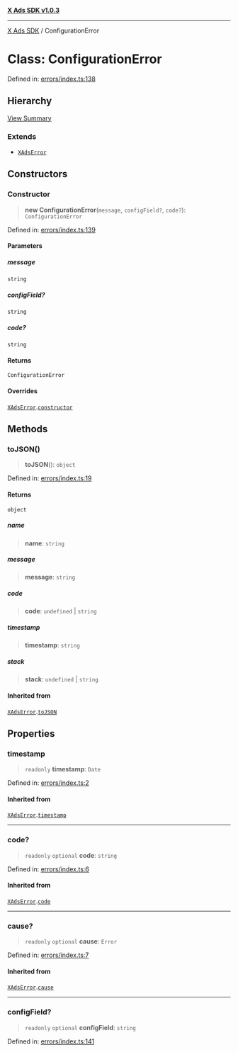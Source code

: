 [**X Ads SDK v1.0.3**](../README.md)

***

[X Ads SDK](../globals.md) / ConfigurationError

# Class: ConfigurationError

Defined in: [errors/index.ts:138](https://github.com/kage1020/x-ads-sdk/blob/main/src/errors/index.ts#L138)

## Hierarchy

[View Summary](../hierarchy.md)

### Extends

- [`XAdsError`](XAdsError.md)

## Constructors

### Constructor

> **new ConfigurationError**(`message`, `configField?`, `code?`): `ConfigurationError`

Defined in: [errors/index.ts:139](https://github.com/kage1020/x-ads-sdk/blob/main/src/errors/index.ts#L139)

#### Parameters

##### message

`string`

##### configField?

`string`

##### code?

`string`

#### Returns

`ConfigurationError`

#### Overrides

[`XAdsError`](XAdsError.md).[`constructor`](XAdsError.md#constructor)

## Methods

### toJSON()

> **toJSON**(): `object`

Defined in: [errors/index.ts:19](https://github.com/kage1020/x-ads-sdk/blob/main/src/errors/index.ts#L19)

#### Returns

`object`

##### name

> **name**: `string`

##### message

> **message**: `string`

##### code

> **code**: `undefined` \| `string`

##### timestamp

> **timestamp**: `string`

##### stack

> **stack**: `undefined` \| `string`

#### Inherited from

[`XAdsError`](XAdsError.md).[`toJSON`](XAdsError.md#tojson)

## Properties

### timestamp

> `readonly` **timestamp**: `Date`

Defined in: [errors/index.ts:2](https://github.com/kage1020/x-ads-sdk/blob/main/src/errors/index.ts#L2)

#### Inherited from

[`XAdsError`](XAdsError.md).[`timestamp`](XAdsError.md#timestamp)

***

### code?

> `readonly` `optional` **code**: `string`

Defined in: [errors/index.ts:6](https://github.com/kage1020/x-ads-sdk/blob/main/src/errors/index.ts#L6)

#### Inherited from

[`XAdsError`](XAdsError.md).[`code`](XAdsError.md#code)

***

### cause?

> `readonly` `optional` **cause**: `Error`

Defined in: [errors/index.ts:7](https://github.com/kage1020/x-ads-sdk/blob/main/src/errors/index.ts#L7)

#### Inherited from

[`XAdsError`](XAdsError.md).[`cause`](XAdsError.md#cause)

***

### configField?

> `readonly` `optional` **configField**: `string`

Defined in: [errors/index.ts:141](https://github.com/kage1020/x-ads-sdk/blob/main/src/errors/index.ts#L141)
